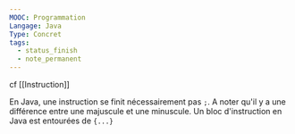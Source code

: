 ```yaml
---
MOOC: Programmation
Langage: Java
Type: Concret
tags:
  - status_finish
  - note_permanent
---
```

cf [[Instruction]]

En Java, une instruction se finit nécessairement pas `;`. A noter qu'il y a une différence entre une majuscule et une minuscule.
Un bloc d'instruction en Java est entourées de `{...}`
